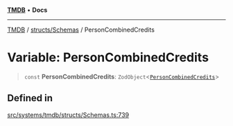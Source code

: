 [**TMDB**](../../../README.md) • **Docs**

***

[TMDB](../../../README.md) / [structs/Schemas](../README.md) / PersonCombinedCredits

# Variable: PersonCombinedCredits

> `const` **PersonCombinedCredits**: `ZodObject`\<[`PersonCombinedCredits`](../type-aliases/PersonCombinedCredits.md)\>

## Defined in

[src/systems/tmdb/structs/Schemas.ts:739](https://github.com/Norviah/media-hub/blob/b0accce5c447ccf1a18696f3cb0baef1f5bd16be/src/systems/tmdb/structs/Schemas.ts#L739)
